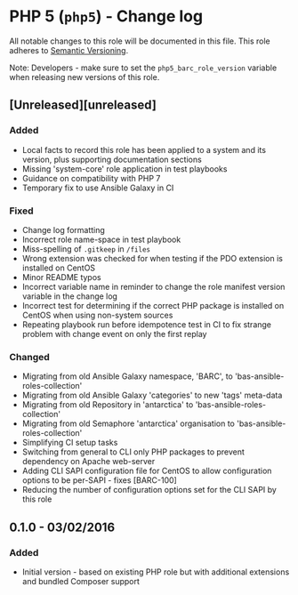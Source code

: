 # PHP 5 (`php5`) - Change log

All notable changes to this role will be documented in this file.
This role adheres to [Semantic Versioning](http://semver.org/spec/v2.0.0.html).

Note: Developers - make sure to set the `php5_barc_role_version` variable when releasing new versions of this role.

## [Unreleased][unreleased]

### Added

* Local facts to record this role has been applied to a system and its version, plus supporting documentation sections
* Missing 'system-core' role application in test playbooks
* Guidance on compatibility with PHP 7
* Temporary fix to use Ansible Galaxy in CI

### Fixed

* Change log formatting
* Incorrect role name-space in test playbook
* Miss-spelling of `.gitkeep` in `/files`
* Wrong extension was checked for when testing if the PDO extension is installed on CentOS
* Minor README typos
* Incorrect variable name in reminder to change the role manifest version variable in the change log
* Incorrect test for determining if the correct PHP package is installed on CentOS when using non-system sources
* Repeating playbook run before idempotence test in CI to fix strange problem with change event on only the first replay

### Changed

* Migrating from old Ansible Galaxy namespace, 'BARC', to 'bas-ansible-roles-collection'
* Migrating from old Ansible Galaxy 'categories' to new 'tags' meta-data
* Migrating from old Repository in 'antarctica' to 'bas-ansible-roles-collection'
* Migrating from old Semaphore 'antarctica' organisation to 'bas-ansible-roles-collection'
* Simplifying CI setup tasks
* Switching from general to CLI only PHP packages to prevent dependency on Apache web-server
* Adding CLI SAPI configuration file for CentOS to allow configuration options to be per-SAPI - fixes [BARC-100]
* Reducing the number of configuration options set for the CLI SAPI by this role

## 0.1.0 - 03/02/2016

### Added

* Initial version - based on existing PHP role but with additional extensions and bundled Composer support
